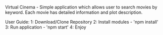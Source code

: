 Virtual Cinema - Simple application which allows user to search movies by keyword. Each movie has detailed information and plot description.

User Guide:
    1: Download/Clone Repository
    2: Install modules - 'npm install'
    3: Run application - 'npm start'
    4: Enjoy